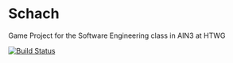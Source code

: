 # Schach


Game Project for the Software Engineering class in AIN3 at HTWG

[![Build Status](https://travis-ci.org/Schmidt-jan/Schach.svg?branch=master)](https://travis-ci.org/Schmidt-jan/Schach)
